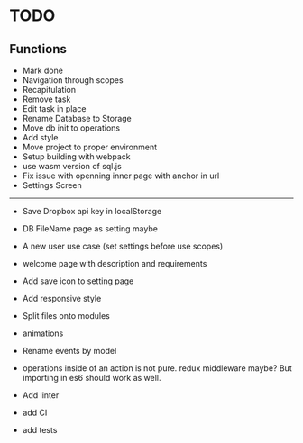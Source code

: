 # TODO

## Functions

* Mark done
* Navigation through scopes
* Recapitulation
* Remove task
* Edit task in place
* Rename Database to Storage
* Move db init to operations
* Add style
* Move project to proper environment
* Setup building with webpack
* use wasm version of sql.js
* Fix issue with openning inner page with anchor in url
* Settings Screen
---


* Save Dropbox api key in localStorage
* DB FileName page as setting maybe
* A new user use case (set settings before use scopes)
* welcome page with description and requirements

* Add save icon to setting page
* Add responsive style
* Split files onto modules
* animations

* Rename events by model
* operations inside of an action is not pure. redux middleware maybe? But importing in es6 should work as well.
* Add linter
* add CI
* add tests
